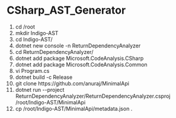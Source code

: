 # CSharp_AST_Generator
<ol>
  <li> cd /root</li>
  <li> mkdir Indigo-AST</li>
  <li> cd Indigo-AST/</li>
  <li> dotnet new console -n ReturnDependencyAnalyzer</li>
  <li> cd ReturnDependencyAnalyzer/</li>
  <li> dotnet add package Microsoft.CodeAnalysis.CSharp</li>
  <li> dotnet add package Microsoft.CodeAnalysis.Common</li>
  <li> vi Program.cs</li>
  <li> dotnet build -c Release</li>
  <li> git clone https://github.com/anuraj/MinimalApi</li>
  <li> dotnet run --project ReturnDependencyAnalyzer/ReturnDependencyAnalyzer.csproj /root/Indigo-AST/MinimalApi</li>
  <li> cp /root/Indigo-AST/MinimalApi/metadata.json .
</ol>



